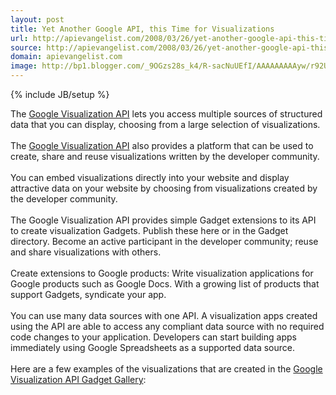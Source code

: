 ```yaml
---
layout: post
title: Yet Another Google API, this Time for Visualizations
url: http://apievangelist.com/2008/03/26/yet-another-google-api-this-time-for-visualizations/
source: http://apievangelist.com/2008/03/26/yet-another-google-api-this-time-for-visualizations/
domain: apievangelist.com
image: http://bp1.blogger.com/_9OGzs28s_k4/R-sacNuUEfI/AAAAAAAAAyw/r92UFRiyJhs/s320/gauge.png
---
```

{% include JB/setup %}<p>The <a href="http://code.google.com/apis/visualization/">Google Visualization API</a> lets you access multiple sources of structured data  that you can display, choosing from a large selection of visualizations.<br /><br />The <a href="http://code.google.com/apis/visualization/">Google Visualization API</a> also provides a platform that can be used to create, share and reuse visualizations written by the developer community.<br /><br />You can embed visualizations directly into your website and display attractive data on your website by choosing from visualizations created by the developer community.<br /><br />The Google Visualization API provides simple Gadget extensions to its API to create visualization Gadgets. Publish these here or in the Gadget directory. Become an active participant in the developer community; reuse and share visualizations with others.<br /><br />Create extensions to Google products: Write visualization applications for Google products such as Google Docs. With a growing list of products that support Gadgets, syndicate your app.<br /><br />You can use many data sources with one API. A visualization apps created using the API are able to access any compliant data source with no required code changes to your application. Developers can start building apps immediately using Google Spreadsheets as a supported data source.<br /><br />Here are a few examples of the visualizations that are created in the <a href="http://code.google.com/apis/visualization/documentation/gadgetgallery.html">Google Visualization API Gadget Gallery</a>:<br /><br /><a onblur="try {parent.deselectBloggerImageGracefully();} catch(e) {}" href="http://bp1.blogger.com/_9OGzs28s_k4/R-sacNuUEfI/AAAAAAAAAyw/r92UFRiyJhs/s1600-h/gauge.png"><img style="margin: 0pt 10px 10px 0pt; float: left; cursor: pointer;" src="http://bp1.blogger.com/_9OGzs28s_k4/R-sacNuUEfI/AAAAAAAAAyw/r92UFRiyJhs/s320/gauge.png" alt="" id="BLOGGER_PHOTO_ID_5182264868242461170" border="0" /></a><br /><a onblur="try {parent.deselectBloggerImageGracefully();} catch(e) {}" href="http://bp2.blogger.com/_9OGzs28s_k4/R-salduUEgI/AAAAAAAAAy4/fpu1wQsBoIw/s1600-h/Large_Image_02.png"><img style="margin: 0pt 0pt 10px 10px; float: right; cursor: pointer;" src="http://bp2.blogger.com/_9OGzs28s_k4/R-salduUEgI/AAAAAAAAAy4/fpu1wQsBoIw/s320/Large_Image_02.png" alt="" id="BLOGGER_PHOTO_ID_5182265027156251138" border="0" /></a></p>
